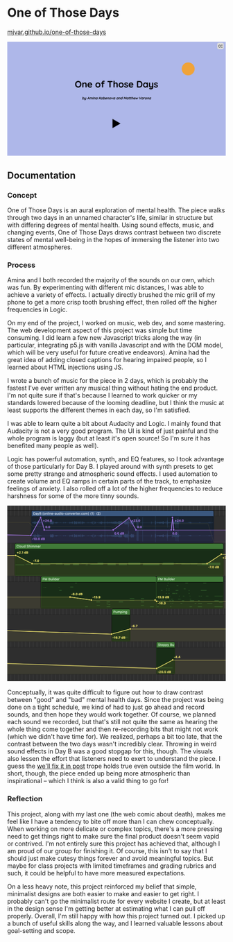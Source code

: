 # One of Those Days

[mjvar.github.io/one-of-those-days](https://mjvar.github.io/one-of-those-days/)

<img src="landing.png" width="600px">

## Documentation

### Concept

One of Those Days is an aural exploration of mental health. The piece walks through two days in an unnamed character's life, similar in structure but with differing degrees of mental health. Using sound effects, music, and changing events, One of Those Days draws contrast between two discrete states of mental well-being in the hopes of immersing the listener into two different atmospheres.

### Process

Amina and I both recorded the majority of the sounds on our own, which was fun. By experimenting with different mic distances, I was able to achieve a variety of effects. I actually directly brushed the mic grill of my phone to get a more crisp tooth brushing effect, then rolled off the higher frequencies in Logic.

On my end of the project, I worked on music, web dev, and some mastering. The web development aspect of this project was simple but time consuming. I did learn a few new Javascript tricks along the way (in particular, integrating p5.js with vanilla Javascript and with the DOM model, which will be very useful for future creative endeavors). Amina had the great idea of adding closed captions for hearing impaired people, so I learned about HTML injections using JS.

I wrote a bunch of music for the piece in 2 days, which is probably the fastest I've ever written any musical thing without hating the end product. I'm not quite sure if that's because I learned to work quicker or my standards lowered because of the looming deadline, but I think the music at least supports the different themes in each day, so I'm satisfied.

I was able to learn quite a bit about Audacity and Logic. I mainly found that Audacity is not a very good program. The UI is kind of just painful and the whole program is laggy (but at least it's open source! So I'm sure it has benefited many people as well). 

Logic has powerful automation, synth, and EQ features, so I took advantage of those particularly for Day B. I played around with synth presets to get some pretty strange and atmospheric sound effects. I used automation to create volume and EQ ramps in certain parts of the track, to emphasize feelings of anxiety. I also rolled off a lot of the higher frequencies to reduce harshness for some of the more tinny sounds.

<img src="automation.png" width="600px">

Conceptually, it was quite difficult to figure out how to draw contrast between "good" and "bad" mental health days. Since the project was being done on a tight schedule, we kind of had to just go ahead and record sounds, and then hope they would work together. Of course, we planned each sound we recorded, but that's still not quite the same as hearing the whole thing come together and then re-recording bits that might not work (which we didn't have time for). We realized, perhaps a bit too late, that the contrast between the two days wasn't incredibly clear. Throwing in weird sound effects in Day B was a good stopgap for this, though. The visuals also lessen the effort that listeners need to exert to understand the piece. I guess the [we'll fix it in post](https://www.urbandictionary.com/define.php?term=Fix%20It%20In%20Post) trope holds true even outside the film world. In short, though, the piece ended up being more atmospheric than inspirational – which I think is also a valid thing to go for!

### Reflection

This project, along with my last one (the web comic about death), makes me feel like I have a tendency to bite off more than I can chew conceptually. When working on more delicate or complex topics, there's a more pressing need to get things right to make sure the final product doesn't seem vapid or contrived. I'm not entirely sure this project has achieved that, although I am proud of our group for finishing it. Of course, this isn't to say that I should just make cutesy things forever and avoid meaningful topics. But maybe for class projects with limited timeframes and grading rubrics and such, it could be helpful to have more measured expectations.

On a less heavy note, this project reinforced my belief that simple, minimalist designs are both easier to make and easier to get right. I probably can't go the minimalist route for every website I create, but at least in the design sense I'm getting better at estimating what I can pull off properly. Overall, I'm still happy with how this project turned out. I picked up a bunch of useful skills along the way, and I learned valuable lessons about goal-setting and scope.